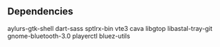 ## Dependencies

aylurs-gtk-shell dart-sass sptlrx-bin vte3 cava libgtop libastal-tray-git gnome-bluetooth-3.0 playerctl bluez-utils
